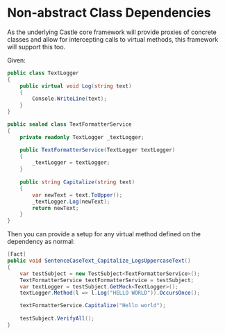 # Non-abstract Class Dependencies

As the underlying Castle core framework will provide proxies of concrete classes and allow for intercepting calls to 
virtual methods, this framework will support this too.

Given:

```c#
public class TextLogger
{
    public virtual void Log(string text)
    {
        Console.WriteLine(text);
    }
}

public sealed class TextFormatterService
{
    private readonly TextLogger _textLogger;

    public TextFormatterService(TextLogger textLogger)
    {
        _textLogger = textLogger;
    }
    
    public string Capitalize(string text)
    {
        var newText = text.ToUpper();
        _textLogger.Log(newText);
        return newText;
    }
}
```

Then you can provide a setup for any virtual method defined on the dependency as normal:

```c#
[Fact]
public void SentenceCaseText_Capitalize_LogsUppercaseText()
{
    var testSubject = new TestSubject<TextFormatterService>();
    TextFormatterService textFormatterService = testSubject;
    var textLogger = testSubject.GetMock<TextLogger>();
    textLogger.Method(l => l.Log("HELLO WORLD")).OccursOnce();

    textFormatterService.Capitalize("Hello world");
    
    testSubject.VerifyAll();
}
```
